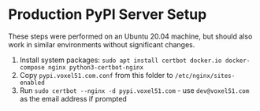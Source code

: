 # Production PyPI Server Setup

These steps were performed on an Ubuntu 20.04 machine, but should also work in
similar environments without significant changes.

1. Install system packages:
   `sudo apt install certbot docker.io docker-compose nginx python3-certbot-nginx`
2. Copy `pypi.voxel51.com.conf` from this folder to `/etc/nginx/sites-enabled`
3. Run `sudo certbot --nginx -d pypi.voxel51.com` - use `dev@voxel51.com` as
   the email address if prompted
